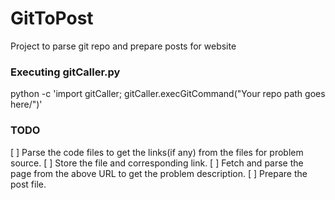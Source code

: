 # GitToPost
Project to parse git repo and prepare posts for website

### Executing gitCaller.py
python -c 'import gitCaller; gitCaller.execGitCommand("Your repo path goes here/")'

### TODO
[ ] Parse the code files to get the links(if any) from the files for problem source.
  [ ] Store the file and corresponding link.
[ ] Fetch and parse the page from the above URL to get the problem description.
[ ] Prepare the post file.
